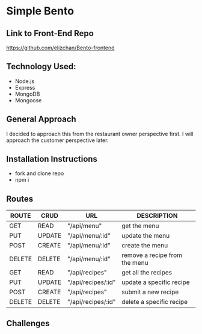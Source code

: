 # Simple Bento
## Link to Front-End Repo
https://github.com/elizchan/Bento-frontend
<!-- ## Deployed API -->
## Technology Used:
* Node.js
* Express
* MongoDB
* Mongoose
## General Approach
I decided to approach this from the restaurant owner perspective first. I will approach the customer perspective later.
## Installation Instructions
* fork and clone repo
* npm i
## Routes
|ROUTE |CRUD  |URL           |DESCRIPTION                          |
|------|------|--------------|-------------------------------------|
| GET | READ | "/api/menu" | get the menu  |
| PUT | UPDATE | "/api/menu/:id" | update the menu|
| POST | CREATE | "/api/menu/:id" | create the menu|
| DELETE | DELETE | "/api/menu/:id" | remove a recipe from the menu |
| GET | READ | "/api/recipes" | get all the recipes |
| PUT | UPDATE | "/api/recipes/:id" | update a specific recipe |
| POST | CREATE | "/api/recipes" | submit a new recipe |
| DELETE | DELETE | "/api/recipes/:id" | delete a specific recipe|

## Challenges
